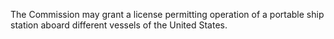 The Commission may grant a license permitting operation of a portable ship station aboard different vessels of the United States.

